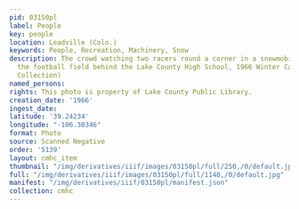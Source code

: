 ```yaml
---
pid: 03150pl
label: People
key: people
location: Leadville (Colo.)
keywords: People, Recreation, Machinery, Snow
description: The crowd watching two racers round a corner in a snowmobile race on
  the football field behind the Lake County High School, 1966 Winter Carnival (Wingenbach
  Collection)
named_persons: 
rights: This photo is property of Lake County Public Library.
creation_date: '1966'
ingest_date: 
latitude: '39.24234'
longitude: "-106.30346"
format: Photo
source: Scanned Negative
order: '5139'
layout: cmhc_item
thumbnail: "/img/derivatives/iiif/images/03150pl/full/250,/0/default.jpg"
full: "/img/derivatives/iiif/images/03150pl/full/1140,/0/default.jpg"
manifest: "/img/derivatives/iiif/03150pl/manifest.json"
collection: cmhc
---
```

